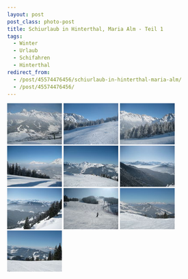 ```yaml
---
layout: post
post_class: photo-post
title: Schiurlaub in Hinterthal, Maria Alm - Teil 1
tags:
  - Winter
  - Urlaub
  - Schifahren
  - Hinterthal
redirect_from:
  - /post/45574476456/schiurlaub-in-hinterthal-maria-alm/
  - /post/45574476456/
---
```

[![](/photos/2010-02-15-01-th.jpg)](/photos/2010-02-15-01-hd.jpg)
[![](/photos/2010-02-15-02-th.jpg)](/photos/2010-02-15-02-hd.jpg)
[![](/photos/2010-02-15-03-th.jpg)](/photos/2010-02-15-03-hd.jpg)
[![](/photos/2010-02-15-04-th.jpg)](/photos/2010-02-15-04-hd.jpg)
[![](/photos/2010-02-15-05-th.jpg)](/photos/2010-02-15-05-hd.jpg)
[![](/photos/2010-02-15-06-th.jpg)](/photos/2010-02-15-06-hd.jpg)
[![](/photos/2010-02-15-07-th.jpg)](/photos/2010-02-15-07-hd.jpg)
[![](/photos/2010-02-15-08-th.jpg)](/photos/2010-02-15-08-hd.jpg)
[![](/photos/2010-02-15-09-th.jpg)](/photos/2010-02-15-09-hd.jpg)
[![](/photos/2010-02-15-10-th.jpg)](/photos/2010-02-15-10-hd.jpg)
